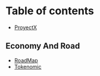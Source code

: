 # Table of contents

* [ProyectX](README.md)

## Economy And Road

* [RoadMap](economy-and-road/roadmap.md)
* [Tokenomic](economy-and-road/tokenomic.md)
